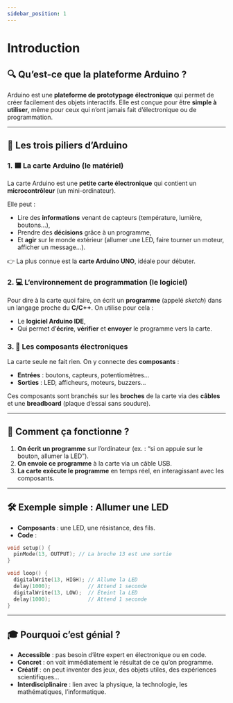 ```yaml
---
sidebar_position: 1
---
```


# Introduction

## 🔍 Qu’est-ce que la plateforme **Arduino** ?

Arduino est une **plateforme de prototypage électronique** qui permet de créer facilement des objets interactifs. Elle est conçue pour être **simple à utiliser**, même pour ceux qui n’ont jamais fait d’électronique ou de programmation.

---

## 🧠 Les trois piliers d’Arduino

### 1. 🟦 **La carte Arduino (le matériel)**
La carte Arduino est une **petite carte électronique** qui contient un **microcontrôleur** (un mini-ordinateur). 

Elle peut :
- Lire des **informations** venant de capteurs (température, lumière, boutons…),
- Prendre des **décisions** grâce à un programme,
- Et **agir** sur le monde extérieur (allumer une LED, faire tourner un moteur, afficher un message…).

👉 La plus connue est la **carte Arduino UNO**, idéale pour débuter.

### 2. 💻 **L’environnement de programmation (le logiciel)**
Pour dire à la carte quoi faire, on écrit un **programme** (appelé *sketch*) dans un langage proche du **C/C++**. On utilise pour cela :
- Le **logiciel Arduino IDE**,
- Qui permet d’**écrire**, **vérifier** et **envoyer** le programme vers la carte.

### 3. 🔌 **Les composants électroniques**
La carte seule ne fait rien. On y connecte des **composants** :
- **Entrées** : boutons, capteurs, potentiomètres…
- **Sorties** : LED, afficheurs, moteurs, buzzers…

Ces composants sont branchés sur les **broches** de la carte via des **câbles** et une **breadboard** (plaque d’essai sans soudure).

---

## 🧩 Comment ça fonctionne ?

1. **On écrit un programme** sur l’ordinateur (ex. : “si on appuie sur le bouton, allumer la LED”).
2. **On envoie ce programme** à la carte via un câble USB.
3. **La carte exécute le programme** en temps réel, en interagissant avec les composants.

---

## 🛠️ Exemple simple : Allumer une LED

- **Composants** : une LED, une résistance, des fils.
- **Code** :
```cpp
void setup() {
  pinMode(13, OUTPUT); // La broche 13 est une sortie
}

void loop() {
  digitalWrite(13, HIGH); // Allume la LED
  delay(1000);            // Attend 1 seconde
  digitalWrite(13, LOW);  // Éteint la LED
  delay(1000);            // Attend 1 seconde
}
```

---

## 🎓 Pourquoi c’est génial ?

- **Accessible** : pas besoin d’être expert en électronique ou en code.
- **Concret** : on voit immédiatement le résultat de ce qu’on programme.
- **Créatif** : on peut inventer des jeux, des objets utiles, des expériences scientifiques…
- **Interdisciplinaire** : lien avec la physique, la technologie, les mathématiques, l’informatique.


